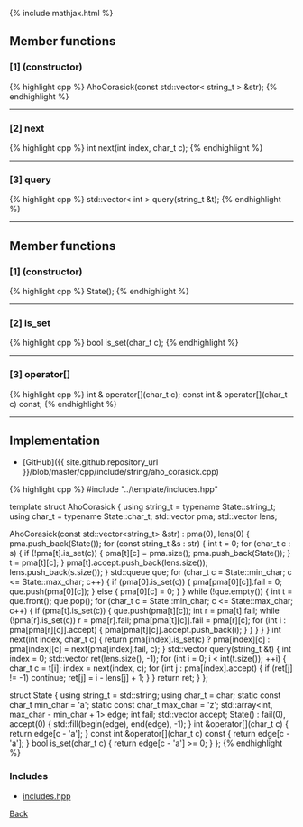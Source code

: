 {% include mathjax.html %}

## Member functions

### [1] (constructor)
{% highlight cpp %}
AhoCorasick(const std::vector< string_t > &str);
{% endhighlight %}


---------------------------------------

### [2] next
{% highlight cpp %}
int next(int index, char_t c);
{% endhighlight %}


---------------------------------------

### [3] query
{% highlight cpp %}
std::vector< int > query(string_t &t);
{% endhighlight %}


---------------------------------------

## Member functions

### [1] (constructor)
{% highlight cpp %}
State();
{% endhighlight %}


---------------------------------------

### [2] is_set
{% highlight cpp %}
bool is_set(char_t c);
{% endhighlight %}


---------------------------------------

### [3] operator[]
{% highlight cpp %}
int & operator[](char_t c);
const int & operator[](char_t c) const;
{% endhighlight %}


---------------------------------------

## Implementation

- [GitHub]({{ site.github.repository_url }}/blob/master/cpp/include/string/aho_corasick.cpp)

{% highlight cpp %}
#include "../template/includes.hpp"

template <typename State> struct AhoCorasick {
  using string_t = typename State::string_t;
  using char_t = typename State::char_t;
  std::vector<State> pma;
  std::vector<int> lens;

  AhoCorasick(const std::vector<string_t> &str) : pma(0), lens(0) {
    pma.push_back(State());
    for (const string_t &s : str) {
      int t = 0;
      for (char_t c : s) {
        if (!pma[t].is_set(c)) {
          pma[t][c] = pma.size();
          pma.push_back(State());
        }
        t = pma[t][c];
      }
      pma[t].accept.push_back(lens.size());
      lens.push_back(s.size());
    }
    std::queue<int> que;
    for (char_t c = State::min_char; c <= State::max_char; c++) {
      if (pma[0].is_set(c)) {
        pma[pma[0][c]].fail = 0;
        que.push(pma[0][c]);
      }
      else {
        pma[0][c] = 0;
      }
    }
    while (!que.empty()) {
      int t = que.front();
      que.pop();
      for (char_t c = State::min_char; c <= State::max_char; c++) {
        if (pma[t].is_set(c)) {
          que.push(pma[t][c]);
          int r = pma[t].fail;
          while (!pma[r].is_set(c)) r = pma[r].fail;
          pma[pma[t][c]].fail = pma[r][c];
          for (int i : pma[pma[r][c]].accept) {
            pma[pma[t][c]].accept.push_back(i);
          }
        }
      }
    }
  }
  int next(int index, char_t c) {
    return pma[index].is_set(c) ? pma[index][c]
                                : pma[index][c] = next(pma[index].fail, c);
  }
  std::vector<int> query(string_t &t) {
    int index = 0;
    std::vector<int> ret(lens.size(), -1);
    for (int i = 0; i < int(t.size()); ++i) {
      char_t c = t[i];
      index = next(index, c);
      for (int j : pma[index].accept) {
        if (ret[j] != -1) continue;
        ret[j] = i - lens[j] + 1;
      }
    }
    return ret;
  }
};

struct State {
  using string_t = std::string;
  using char_t = char;
  static const char_t min_char = 'a';
  static const char_t max_char = 'z';
  std::array<int, max_char - min_char + 1> edge;
  int fail;
  std::vector<int> accept;
  State() : fail(0), accept(0) { std::fill(begin(edge), end(edge), -1); }
  int &operator[](char_t c) { return edge[c - 'a']; }
  const int &operator[](char_t c) const { return edge[c - 'a']; }
  bool is_set(char_t c) { return edge[c - 'a'] >= 0; }
};
{% endhighlight %}

### Includes

- [includes.hpp](../template/includes)

[Back](../..)
